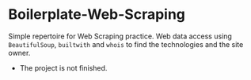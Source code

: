 # Boilerplate-Web-Scraping
Simple repertoire for Web Scraping practice. Web data access using `BeautifulSoup`, `builtwith` and `whois` to find the technologies and the site owner.

- The project is not finished.
